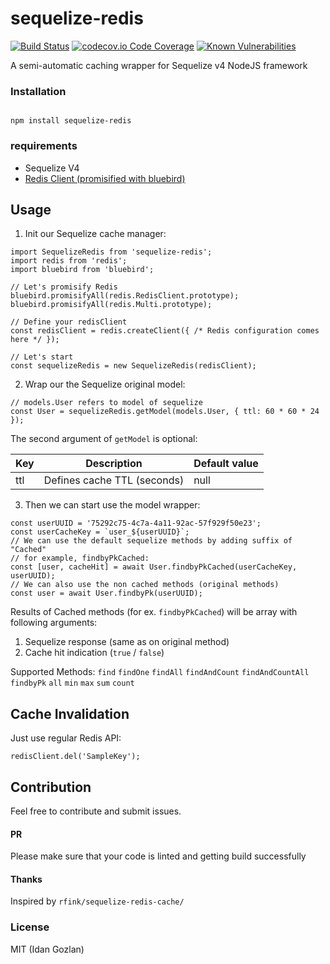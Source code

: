 # sequelize-redis
[![Build Status](https://travis-ci.org/idangozlan/sequelize-redis.svg?branch=master)](https://travis-ci.org/idangozlan/sequelize-redis)
[![codecov.io Code Coverage](https://img.shields.io/codecov/c/github/idangozlan/sequelize-redis.svg?maxAge=2592000)](https://codecov.io/github/idangozlan/sequelize-redis?branch=master)
[![Known Vulnerabilities](https://snyk.io/test/github/idangozlan/sequelize-redis/badge.svg)](https://snyk.io/test/github/idangozlan/sequelize-redis)

A semi-automatic caching wrapper for Sequelize v4 NodeJS framework

### Installation

```

npm install sequelize-redis

```
### requirements
- Sequelize V4
- [Redis Client (promisified with bluebird) ](https://github.com/NodeRedis/node_redis#promises) 

## Usage
1. Init our Sequelize cache manager:
```
import SequelizeRedis from 'sequelize-redis';
import redis from 'redis';
import bluebird from 'bluebird';

// Let's promisify Redis
bluebird.promisifyAll(redis.RedisClient.prototype);
bluebird.promisifyAll(redis.Multi.prototype);

// Define your redisClient
const redisClient = redis.createClient({ /* Redis configuration comes here */ });

// Let's start
const sequelizeRedis = new SequelizeRedis(redisClient);
```

2. Wrap our the Sequelize original model:
``` 
// models.User refers to model of sequelize
const User = sequelizeRedis.getModel(models.User, { ttl: 60 * 60 * 24 });
```
The second argument of `getModel` is optional:

| Key | Description                 | Default value |
|-----|-----------------------------|---------------|
| ttl | Defines cache TTL (seconds) | null          |


3. Then we can start use the model wrapper:
```
const userUUID = '75292c75-4c7a-4a11-92ac-57f929f50e23';
const userCacheKey = `user_${userUUID}`;
// We can use the default sequelize methods by adding suffix of "Cached" 
// for example, findbyPkCached: 
const [user, cacheHit] = await User.findbyPkCached(userCacheKey, userUUID);
// We can also use the non cached methods (original methods)
const user = await User.findbyPk(userUUID);
```

Results of Cached methods (for ex. `findbyPkCached`) will be array with following arguments: 
1. Sequelize response (same as on original method)
2. Cache hit indication (`true` / `false`)


Supported Methods:
  `find`
  `findOne`
  `findAll`
  `findAndCount`
  `findAndCountAll`
  `findbyPk`
  `all`
  `min`
  `max`
  `sum`
  `count`

## Cache Invalidation
Just use regular Redis API:
```
redisClient.del('SampleKey');
```

## Contribution
Feel free to contribute and submit issues.

#### PR
Please make sure that your code is linted and getting build successfully


#### Thanks
Inspired by `rfink/sequelize-redis-cache/`

### License
MIT (Idan Gozlan)
